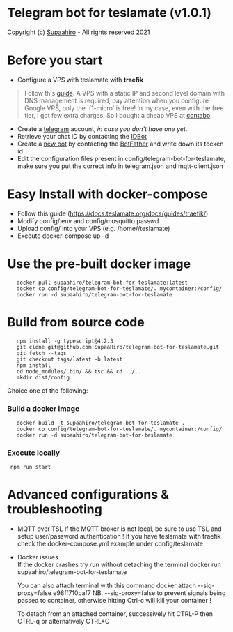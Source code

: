 # Telegram bot for teslamate (v1.0.1)
Copyright (c) [Supaahiro](https://github.com/SupaaHiro) - All rights reserved 2021

# Before you start
- Configure a VPS with teslamate with **traefik**

>Follow this [guide](https://www.teslaev.co.uk/how-to-setup-and-run-teslamate-for-free-on-google-cloud/). A VPS with a static IP and second level domain with DNS management is required, pay attention when you configure Google VPS, only the 'f1-micro' is free! In my case, even with the free tier, I got few extra charges. So I bought a cheap VPS at [contabo](https://contabo.com/en/vps).

 - Create a [telegram](https://telegram.org/) account, *in case you don't have one yet*.
 - Retrieve your chat ID by contacting the [IDBot](https://telegram.me/myidbot)
 - Create a [new bot](https://www.telegram-group.com/en/blog/create-bot-telegram) by contacting the [BotFather](https://telegram.me/botfather) and write down its tocken id.
 - Edit the configuration files present in config/telegram-bot-for-teslamate, make sure you put the correct info in telegram.json and mqtt-client.json

# Easy Install with docker-compose
 - Follow this guide (https://docs.teslamate.org/docs/guides/traefik/)
 - Modify config/.env and config/mosquitto.passwd
 - Upload config/ into your VPS (e.g. /home/<user>/teslamate)
 - Execute docker-compose up -d

# Use the pre-built docker image
```
   docker pull supaahiro/telegram-bot-for-teslamate:latest
   docker cp config/telegram-bot-for-teslamate/. mycontainer:/config/
   docker run -d supaahiro/telegram-bot-for-teslamate
```

# Build from source code
```
   npm install -g typescript@4.2.3
   git clone git@github.com:SupaaHiro/telegram-bot-for-teslamate.git
   git fetch --tags
   git checkout tags/latest -b latest
   npm install
   cd node_modules/.bin/ && tsc && cd ../..
   mkdir dist/config
```
Choice one of the following:

### Build a docker image
```
   docker build -t supaahiro/telegram-bot-for-teslamate .
   docker cp config/telegram-bot-for-teslamate/. mycontainer:/config/
   docker run -d supaahiro/telegram-bot-for-teslamate
```
### Execute locally
```
 npm run start
```

# Advanced configurations & troubleshooting
  - MQTT over TSL
    If the MQTT broker is not local, be sure to use TSL and setup user/password authentication !
    If you have teslamate with traefik check the docker-compose.yml example under config/teslamate
  
  - Docker issues    
    If the docker crashes try run without detaching the terminal
     docker run supaahiro/telegram-bot-for-teslamate

    You can also attach terminal with this command
     docker attach --sig-proxy=false e98ff710caf7
    NB. --sig-proxy=false to prevent signals being passed to container, otherwise hitting Ctrl-c will kill your container !
   
    To detach from an attached container, successively hit CTRL-P then CTRL-q or alternatively CTRL+C
